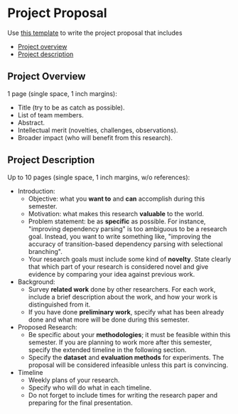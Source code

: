 Project Proposal
=====

Use [this template](proposal) to write the project proposal that includes

* [Project overview](#project-overview)
* [Project description](#project-description)

## Project Overview

1 page (single space, 1 inch margins):

* Title (try to be as catch as possible).
* List of team members.
* Abstract.
* Intellectual merit (novelties, challenges, observations).
* Broader impact (who will benefit from this research).

## Project Description

Up to 10 pages (single space, 1 inch margins, w/o references):

* Introduction:
  * Objective: what you **want to** and **can** accomplish during this semester.
  * Motivation: what makes this research **valuable** to the world. 
  * Problem statement: be as **specific** as possible. For instance, "improving dependency parsing" is too ambiguous to be a research goal.  Instead, you want to write something like, "improving the accuracy of transition-based dependency parsing with selectional branching".
  * Your research goals must include some kind of **novelty**. State clearly that which part of your research is considered novel and give evidence by comparing your idea against previous work. 
* Background:
  * Survey **related work** done by other researchers. For each work, include a brief description about the work, and how your work is distinguished from it.
  * If you have done **preliminary work**, specify what has been already done and what more will be done during this semester.
* Proposed Research:
  * Be specific about your **methodologies**; it must be feasible within this semester. If you are planning to work more after this semester, specify the extended timeline in the following section.
  * Specify the **dataset** and **evaluation methods** for experiments. The proposal will be considered infeasible unless this part is convincing. 
* Timeline
  * Weekly plans of your research.
  * Specify who will do what in each timeline.
  * Do not forget to include times for writing the research paper and preparing for the final presentation.
